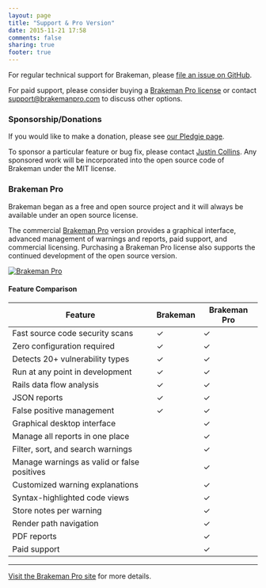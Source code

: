 ```yaml
---
layout: page
title: "Support & Pro Version"
date: 2015-11-21 17:58
comments: false
sharing: true
footer: true
---
```


For regular technical support for Brakeman, please [file an issue on GitHub](https://github.com/presidentbeef/brakeman/wiki/How-to-Report-a-Brakeman-Issue).

For paid support, please consider buying a [Brakeman Pro license](https://brakemanpro.com/index.html) or contact support@brakemanpro.com to discuss other options.

### Sponsorship/Donations

If you would like to make a donation, please see [our Pledgie page](https://pledgie.com/campaigns/30943).

To sponsor a particular feature or bug fix, please contact [Justin Collins](https://github.com/presidentbeef). Any sponsored work will be incorporated into the open source code of Brakeman under the MIT license.

### Brakeman Pro

Brakeman began as a free and open source project and it will always be available under an open source license.

The commercial [Brakeman Pro](https://brakemanpro.com/) version provides a graphical interface, advanced management of warnings and reports, paid support, and commercial licensing. Purchasing a Brakeman Pro license also supports the continued development of the open source version.

[![Brakeman Pro](/images/bmp.png)](https://brakemanpro.com)

#### Feature Comparison <a id="feature-comparison"></a>

 Feature                                 | Brakeman     | Brakeman Pro |
 -----------                             | ------------ |--------------|
 Fast source code security scans         | ✓ | ✓
 Zero configuration required             | ✓ | ✓
 Detects 20+ vulnerability types         | ✓ | ✓
 Run at any point in development         | ✓ | ✓
 Rails data flow analysis                | ✓ | ✓
 JSON reports                            | ✓ | ✓
 False positive management               | ✓ | ✓
 Graphical desktop interface             |  | ✓
 Manage all reports in one place         |  | ✓
 Filter, sort, and search warnings       |  | ✓
 Manage warnings as valid or false positives |  | ✓
 Customized warning explanations         |  | ✓
 Syntax-highlighted code views           |  | ✓
 Store notes per warning                 |  | ✓
 Render path navigation                  |  | ✓
 PDF reports                             |  | ✓
 Paid support                            |  | ✓

---

[Visit the Brakeman Pro site](https://brakemanpro.com/) for more details.
